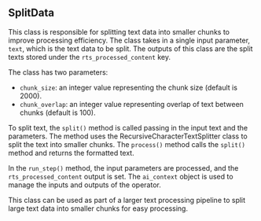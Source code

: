 ## **SplitData**

This class is responsible for splitting text data into smaller chunks to improve processing efficiency. The class takes in a single input parameter, `text`, which is the text data to be split. The outputs of this class are the split texts stored under the `rts_processed_content` key.

The class has two parameters:
- `chunk_size`: an integer value representing the chunk size (default is 2000).
- `chunk_overlap`: an integer value representing overlap of text between chunks (default is 100).

To split text, the `split()` method is called passing in the input text and the parameters. The method uses the RecursiveCharacterTextSplitter class to split the text into smaller chunks. The `process()` method calls the `split()` method and returns the formatted text.

In the `run_step()` method, the input parameters are processed, and the `rts_processed_content` output is set. The `ai_context` object is used to manage the inputs and outputs of the operator.

This class can be used as part of a larger text processing pipeline to split large text data into smaller chunks for easy processing.
